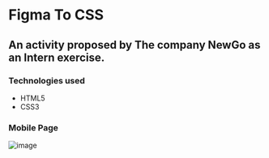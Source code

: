 # Figma To CSS

## An activity proposed by The company NewGo as an Intern exercise.

### Technologies used

- HTML5
- CSS3

### Mobile Page
![image](https://github.com/user-attachments/assets/86ade759-8225-4472-9601-33e81a9f1ff8)
